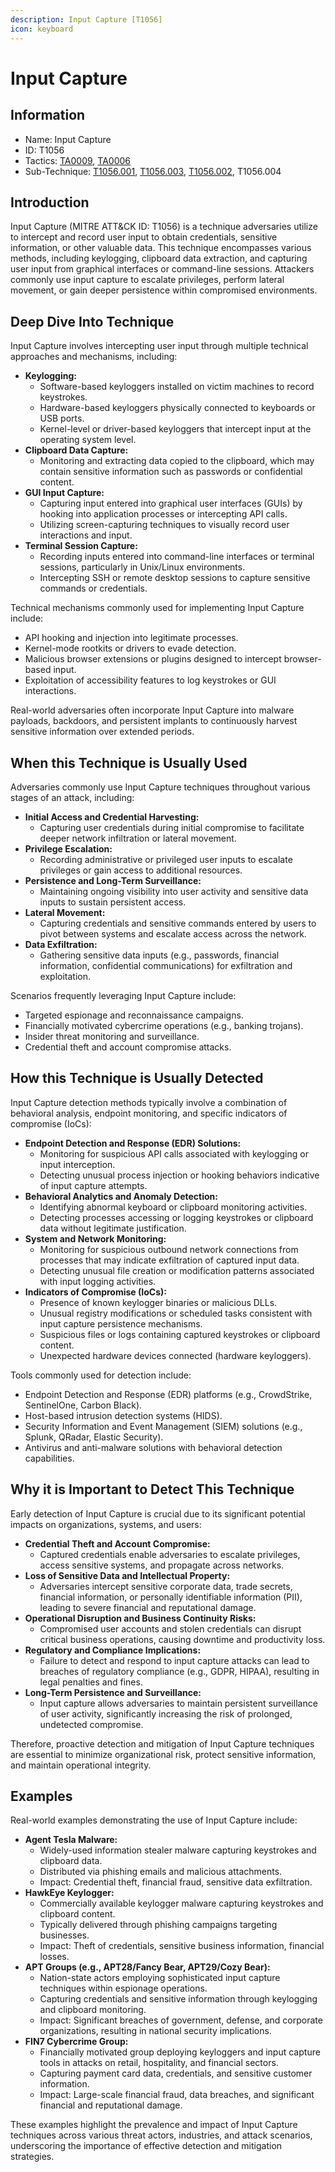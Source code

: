 ```yaml
---
description: Input Capture [T1056]
icon: keyboard
---
```


# Input Capture

## Information

* Name: Input Capture
* ID: T1056
* Tactics: [TA0009](../../ta0009/), [TA0006](../)
* Sub-Technique: [T1056.001](t1056.001.md), [T1056.003](t1056.003.md), [T1056.002](t1056.002.md), T1056.004

## Introduction

Input Capture (MITRE ATT\&CK ID: T1056) is a technique adversaries utilize to intercept and record user input to obtain credentials, sensitive information, or other valuable data. This technique encompasses various methods, including keylogging, clipboard data extraction, and capturing user input from graphical interfaces or command-line sessions. Attackers commonly use input capture to escalate privileges, perform lateral movement, or gain deeper persistence within compromised environments.

## Deep Dive Into Technique

Input Capture involves intercepting user input through multiple technical approaches and mechanisms, including:

* **Keylogging:**
  * Software-based keyloggers installed on victim machines to record keystrokes.
  * Hardware-based keyloggers physically connected to keyboards or USB ports.
  * Kernel-level or driver-based keyloggers that intercept input at the operating system level.
* **Clipboard Data Capture:**
  * Monitoring and extracting data copied to the clipboard, which may contain sensitive information such as passwords or confidential content.
* **GUI Input Capture:**
  * Capturing input entered into graphical user interfaces (GUIs) by hooking into application processes or intercepting API calls.
  * Utilizing screen-capturing techniques to visually record user interactions and input.
* **Terminal Session Capture:**
  * Recording inputs entered into command-line interfaces or terminal sessions, particularly in Unix/Linux environments.
  * Intercepting SSH or remote desktop sessions to capture sensitive commands or credentials.

Technical mechanisms commonly used for implementing Input Capture include:

* API hooking and injection into legitimate processes.
* Kernel-mode rootkits or drivers to evade detection.
* Malicious browser extensions or plugins designed to intercept browser-based input.
* Exploitation of accessibility features to log keystrokes or GUI interactions.

Real-world adversaries often incorporate Input Capture into malware payloads, backdoors, and persistent implants to continuously harvest sensitive information over extended periods.

## When this Technique is Usually Used

Adversaries commonly use Input Capture techniques throughout various stages of an attack, including:

* **Initial Access and Credential Harvesting:**
  * Capturing user credentials during initial compromise to facilitate deeper network infiltration or lateral movement.
* **Privilege Escalation:**
  * Recording administrative or privileged user inputs to escalate privileges or gain access to additional resources.
* **Persistence and Long-Term Surveillance:**
  * Maintaining ongoing visibility into user activity and sensitive data inputs to sustain persistent access.
* **Lateral Movement:**
  * Capturing credentials and sensitive commands entered by users to pivot between systems and escalate access across the network.
* **Data Exfiltration:**
  * Gathering sensitive data inputs (e.g., passwords, financial information, confidential communications) for exfiltration and exploitation.

Scenarios frequently leveraging Input Capture include:

* Targeted espionage and reconnaissance campaigns.
* Financially motivated cybercrime operations (e.g., banking trojans).
* Insider threat monitoring and surveillance.
* Credential theft and account compromise attacks.

## How this Technique is Usually Detected

Input Capture detection methods typically involve a combination of behavioral analysis, endpoint monitoring, and specific indicators of compromise (IoCs):

* **Endpoint Detection and Response (EDR) Solutions:**
  * Monitoring for suspicious API calls associated with keylogging or input interception.
  * Detecting unusual process injection or hooking behaviors indicative of input capture attempts.
* **Behavioral Analytics and Anomaly Detection:**
  * Identifying abnormal keyboard or clipboard monitoring activities.
  * Detecting processes accessing or logging keystrokes or clipboard data without legitimate justification.
* **System and Network Monitoring:**
  * Monitoring for suspicious outbound network connections from processes that may indicate exfiltration of captured input data.
  * Detecting unusual file creation or modification patterns associated with input logging activities.
* **Indicators of Compromise (IoCs):**
  * Presence of known keylogger binaries or malicious DLLs.
  * Unusual registry modifications or scheduled tasks consistent with input capture persistence mechanisms.
  * Suspicious files or logs containing captured keystrokes or clipboard content.
  * Unexpected hardware devices connected (hardware keyloggers).

Tools commonly used for detection include:

* Endpoint Detection and Response (EDR) platforms (e.g., CrowdStrike, SentinelOne, Carbon Black).
* Host-based intrusion detection systems (HIDS).
* Security Information and Event Management (SIEM) solutions (e.g., Splunk, QRadar, Elastic Security).
* Antivirus and anti-malware solutions with behavioral detection capabilities.

## Why it is Important to Detect This Technique

Early detection of Input Capture is crucial due to its significant potential impacts on organizations, systems, and users:

* **Credential Theft and Account Compromise:**
  * Captured credentials enable adversaries to escalate privileges, access sensitive systems, and propagate across networks.
* **Loss of Sensitive Data and Intellectual Property:**
  * Adversaries intercept sensitive corporate data, trade secrets, financial information, or personally identifiable information (PII), leading to severe financial and reputational damage.
* **Operational Disruption and Business Continuity Risks:**
  * Compromised user accounts and stolen credentials can disrupt critical business operations, causing downtime and productivity loss.
* **Regulatory and Compliance Implications:**
  * Failure to detect and respond to input capture attacks can lead to breaches of regulatory compliance (e.g., GDPR, HIPAA), resulting in legal penalties and fines.
* **Long-Term Persistence and Surveillance:**
  * Input capture allows adversaries to maintain persistent surveillance of user activity, significantly increasing the risk of prolonged, undetected compromise.

Therefore, proactive detection and mitigation of Input Capture techniques are essential to minimize organizational risk, protect sensitive information, and maintain operational integrity.

## Examples

Real-world examples demonstrating the use of Input Capture include:

* **Agent Tesla Malware:**
  * Widely-used information stealer malware capturing keystrokes and clipboard data.
  * Distributed via phishing emails and malicious attachments.
  * Impact: Credential theft, financial fraud, sensitive data exfiltration.
* **HawkEye Keylogger:**
  * Commercially available keylogger malware capturing keystrokes and clipboard content.
  * Typically delivered through phishing campaigns targeting businesses.
  * Impact: Theft of credentials, sensitive business information, financial losses.
* **APT Groups (e.g., APT28/Fancy Bear, APT29/Cozy Bear):**
  * Nation-state actors employing sophisticated input capture techniques within espionage operations.
  * Capturing credentials and sensitive information through keylogging and clipboard monitoring.
  * Impact: Significant breaches of government, defense, and corporate organizations, resulting in national security implications.
* **FIN7 Cybercrime Group:**
  * Financially motivated group deploying keyloggers and input capture tools in attacks on retail, hospitality, and financial sectors.
  * Capturing payment card data, credentials, and sensitive customer information.
  * Impact: Large-scale financial fraud, data breaches, and significant financial and reputational damage.

These examples highlight the prevalence and impact of Input Capture techniques across various threat actors, industries, and attack scenarios, underscoring the importance of effective detection and mitigation strategies.
